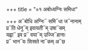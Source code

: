 +++
title = "०१ अबोध्यग्निः समिधा"

+++
अ᳓बोधि अग्निः᳓ समि᳓धा ज᳓नानाम्  
प्र᳓ति धेनु᳓म् इवायती᳓म् उषा᳓सम्  
यह्वा᳓ इव प्र᳓ वया᳓म् उज्जि᳓हानाः  
प्र᳓ भान᳓वः सिस्रते ना᳓कम् अ᳓छ